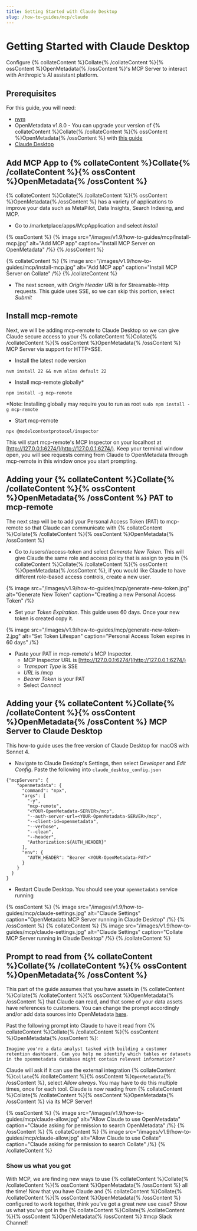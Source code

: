 ```yaml
---
title: Getting Started with Claude Desktop
slug: /how-to-guides/mcp/claude
---
```


# Getting Started with Claude Desktop

Configure {% collateContent %}Collate{% /collateContent %}{% ossContent %}OpenMetadata{% /ossContent %}'s MCP Server to interact with Anthropic's AI assistant platform.

## Prerequisites
For this guide, you will need:
- [nvm](https://github.com/nvm-sh/nvm)
- OpenMetadata v1.8.0 - You can upgrade your version of {% collateContent %}Collate{% /collateContent %}{% ossContent %}OpenMetadata{% /ossContent %} with [this guide](https://docs.open-metadata.org/latest/deployment/upgrade)
- [Claude Desktop](https://claude.ai/download)

## Add MCP App to {% collateContent %}Collate{% /collateContent %}{% ossContent %}OpenMetadata{% /ossContent %}
{% collateContent %}Collate{% /collateContent %}{% ossContent %}OpenMetadata{% /ossContent %} has a variety of applications to improve your data such as MetaPilot, Data Insights, Search Indexing, and MCP.

- Go to <YOUR-OpenMetadata-SERVER>/marketplace/apps/McpApplication and select *Install*

{% ossContent %}
{% image
src="/images/v1.9/how-to-guides/mcp/install-mcp.jpg"
alt="Add MCP app"
caption="Install MCP Server on OpenMetadata"
/%}
{% /ossContent %}

{% collateContent %}
{% image
src="/images/v1.9/how-to-guides/mcp/install-mcp.jpg"
alt="Add MCP app"
caption="Install MCP Server on Collate"
/%}
{% /collateContent %}

- The next screen, with *Origin Header URI* is for Streamable-Http requests. This guide uses SSE, so we can skip this portion, select *Submit*

## Install mcp-remote
Next, we will be adding mcp-remote to Claude Desktop so we can give Claude secure access to your {% collateContent %}Collate{% /collateContent %}{% ossContent %}OpenMetadata{% /ossContent %} MCP Server via support for HTTP+SSE.

- Install the latest node version
```
nvm install 22 && nvm alias default 22
```

- Install mcp-remote globally*
```
npm install -g mcp-remote
```

*Note: Installing globally may require you to run as root `sudo npm install -g mcp-remote`

- Start mcp-remote
```
npx @modelcontextprotocol/inspector
```

This will start mcp-remote's MCP Inspector on your localhost at [http://127.0.0.1:6274/](http://127.0.0.1:6274/). Keep your terminal window open, you will see requests coming from Claude to OpenMetadata through mcp-remote in this window once you start prompting.

## Adding your {% collateContent %}Collate{% /collateContent %}{% ossContent %}OpenMetadata{% /ossContent %} PAT to mcp-remote
The next step will be to add your Personal Access Token (PAT) to mcp-remote so that Claude can communicate with {% collateContent %}Collate{% /collateContent %}{% ossContent %}OpenMetadata{% /ossContent %}

- Go to <YOUR-OpenMetadata-SERVER>/users/<YOUR-USERNAME>/access-token and select *Generate New Token*. This will give Claude the same role and access policy that is assign to you in {% collateContent %}Collate{% /collateContent %}{% ossContent %}OpenMetadata{% /ossContent %}, if you would like Claude to have different role-based access controls, create a new user.

{% image
src="/images/v1.9/how-to-guides/mcp/generate-new-token.jpg"
alt="Generate New Token"
caption="Creating a new Personal Access Token"
/%}

- Set your *Token Expiration*. This guide uses 60 days. Once your new token is created copy it.

{% image
src="/images/v1.9/how-to-guides/mcp/generate-new-token-2.jpg"
alt="Set Token Lifespan"
caption="Personal Access Token expires in 60 days"
/%}

- Paste your PAT in mcp-remote's MCP Inspector. 
  - MCP Inspector URL is [http://127.0.0.1:6274/](http://127.0.0.1:6274/)
  - *Transport Type* is SSE
  - *URL* is <YOUR-OpenMetadata-SERVER>/mcp
  - *Bearer Token* is your PAT
  - Select *Connect*

## Adding your {% collateContent %}Collate{% /collateContent %}{% ossContent %}OpenMetadata{% /ossContent %} MCP Server to Claude Desktop
This how-to guide uses the free version of Claude Desktop for macOS with Sonnet 4.

- Navigate to Claude Desktop's Settings, then select *Developer* and *Edit Config*. Paste the following into `claude_desktop_config.json`

```
{"mcpServers": {
    "openmetadata": {
      "command": "npx",
      "args": [
        "-y",
        "mcp-remote",
        "<YOUR-OpenMetadata-SERVER>/mcp",
        "--auth-server-url=<YOUR-OpenMetadata-SERVER>/mcp",
        "--client-id=openmetadata",
        "--verbose",
        "--clean",
        "--header",
        "Authorization:${AUTH_HEADER}"
      ],
      "env": {
        "AUTH_HEADER": "Bearer <YOUR-OpenMetadata-PAT>"
      }
    }
  }
}
```

- Restart Claude Desktop. You should see your `openmetadata` service running

{% ossContent %}
{% image
src="/images/v1.9/how-to-guides/mcp/claude-settings.jpg"
alt="Claude Settings"
caption="OpenMetadata MCP Server running in Claude Desktop"
/%}
{% /ossContent %}
{% collateContent %}
{% image
src="/images/v1.9/how-to-guides/mcp/claude-settings.jpg"
alt="Claude Settings"
caption="Collate MCP Server running in Claude Desktop"
/%}
{% /collateContent %}

## Prompt to read from {% collateContent %}Collate{% /collateContent %}{% ossContent %}OpenMetadata{% /ossContent %}
This part of the guide assumes that you have assets in {% collateContent %}Collate{% /collateContent %}{% ossContent %}OpenMetadata{% /ossContent %} that Claude can read, and that some of your data assets have references to customers. You can change the prompt accordingly and/or add data sources into OpenMetadata [here](https://docs.open-metadata.org/latest/connectors).

Past the following prompt into Claude to have it read from {% collateContent %}Collate{% /collateContent %}{% ossContent %}OpenMetadata{% /ossContent %}:
```
Imagine you're a data analyst tasked with building a customer retention dashboard. Can you help me identify which tables or datasets in the openmetadata database might contain relevant information?
```

Claude will ask if it can use the external integration {% collateContent %}`Collate`{% /collateContent %}{% ossContent %}`OpenMetadata`{% /ossContent %}, select *Allow always*. You may have to do this multiple times, once for each tool. Claude is now reading from {% collateContent %}Collate{% /collateContent %}{% ossContent %}OpenMetadata{% /ossContent %} via its MCP Server!

{% ossContent %}
{% image
src="/images/v1.9/how-to-guides/mcp/claude-allow.jpg"
alt="Allow Claude to use OpenMetadata"
caption="Claude asking for permission to search OpenMetadata"
/%}
{% /ossContent %}
{% collateContent %}
{% image
src="/images/v1.9/how-to-guides/mcp/claude-allow.jpg"
alt="Allow Claude to use Collate"
caption="Claude asking for permission to search Collate"
/%}
{% /collateContent %}


### Show us what you got
With MCP, we are finding new ways to use {% collateContent %}Collate{% /collateContent %}{% ossContent %}OpenMetadata{% /ossContent %} all the time! Now that you have Claude and {% collateContent %}Collate{% /collateContent %}{% ossContent %}OpenMetadata{% /ossContent %} configured to work together, think you've got a great new use case? Show us what you've got in the {% collateContent %}Collate{% /collateContent %}{% ossContent %}OpenMetadata{% /ossContent %} #mcp Slack Channel!
